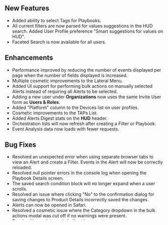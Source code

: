 ## New Features
- Added ability to select Tags for Playbooks.
- All current filters are now parsed for values suggestions in the HUD search. Added User Profile preference "Smart suggestions for values on HUD".
- Faceted Search is now available for all users.

## Enhancements
- Performance improved by reducing the number of events displayed per page when the number of fields displayed is increased.
- Multiple cosmetic improvements to the Lateral Menu.
- Added UI support for performing bulk actions on manually selected Alerts instead of requiring all Alerts to be selected.
- Adding a new user under **Organizations** now uses the same Invite User form as **Users & Roles**.
- Added "Platform" column to the Devices list on user profiles.
- Cosmetic improvements to the TAPs List.
- Added Alerts Digest stats on the **HUD** header.
- Orchestration lists will now refresh after creating a Filter or Playbook.
- Event Analysis data now loads with fewer requests.

## Bug Fixes
- Resolved an unexpected error when using separate browser tabs to view an Alert and create a Filter. Events in the Alert will now be correctly reloaded. 
- Resolved null pointer errors in the console log when opening the Playbook Details screen. 
- The saved search condition block will no longer expand when a user scrolls. 
- Resolved an issue where clicking "No" to the confirmation dialog for saving changes to Product Details incorrectly saved the changes. 
- Alerts can now be opened in Safari. 
- Resolved a cosmetic issue where the Category dropdown in the bulk actions modal was cut off if no warnings were present.
- Resolved inconsistency in bulk action warning messages.
- User preference to snooze notifications will no longer apply to warnings and errors in toast notifications.
- The Validate action will no longer be automatically called when a Playbook is saved.
- Fixed tooltips on Lateral Menu.
- Removed unnecessary trailing spaces from key/value search strings.
- Resolved an issue with event parsing for Cortex XDR caused by a change in format from Palo Alto.
